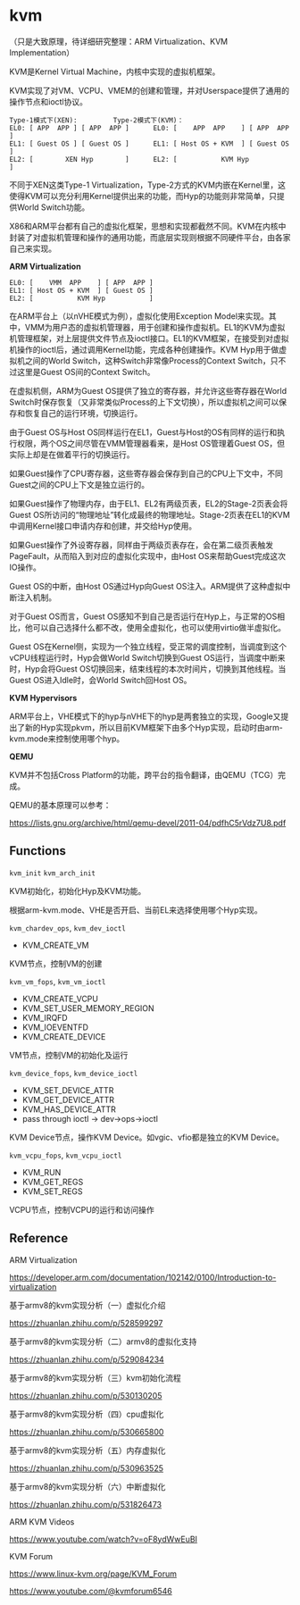 # kvm

（只是大致原理，待详细研究整理：ARM Virtualization、KVM Implementation）

KVM是Kernel Virtual Machine，内核中实现的虚拟机框架。

KVM实现了对VM、VCPU、VMEM的创建和管理，并对Userspace提供了通用的操作节点和ioctl协议。

```
Type-1模式下(XEN):			Type-2模式下(KVM)：
EL0: [ APP  APP ] [ APP  APP ]		EL0: [    APP  APP    ] [ APP  APP ]
EL1: [ Guest OS ] [ Guest OS ]		EL1: [ Host OS + KVM  ] [ Guest OS ]
EL2: [        XEN Hyp        ]		EL2: [           KVM Hyp           ]
```

不同于XEN这类Type-1 Virtualization，Type-2方式的KVM内嵌在Kernel里，这使得KVM可以充分利用Kernel提供出来的功能，而Hyp的功能则非常简单，只提供World Switch功能。

X86和ARM平台都有自己的虚拟化框架，思想和实现都截然不同。KVM在内核中封装了对虚拟机管理和操作的通用功能，而底层实现则根据不同硬件平台，由各家自己来实现。

**ARM Virtualization**

```
EL0: [    VMM  APP    ] [ APP  APP ]
EL1: [ Host OS + KVM  ] [ Guest OS ]
EL2: [           KVM Hyp           ]
```

在ARM平台上（以nVHE模式为例），虚拟化使用Exception Model来实现。其中，VMM为用户态的虚拟机管理器，用于创建和操作虚拟机。EL1的KVM为虚拟机管理框架，对上层提供文件节点及ioctl接口。EL1的KVM框架，在接受到对虚拟机操作的ioctl后，通过调用Kernel功能，完成各种创建操作。KVM Hyp用于做虚拟机之间的World Switch，这种Switch非常像Process的Context Switch，只不过这里是Guest OS间的Context Switch。

在虚拟机侧，ARM为Guest OS提供了独立的寄存器，并允许这些寄存器在World Switch时保存恢复（又非常类似Process的上下文切换），所以虚拟机之间可以保存和恢复自己的运行环境，切换运行。

由于Guest OS与Host OS同样运行在EL1，Guest与Host的OS有同样的运行和执行权限，两个OS之间尽管在VMM管理器看来，是Host OS管理着Guest OS，但实际上却是在做着平行的切换运行。

如果Guest操作了CPU寄存器，这些寄存器会保存到自己的CPU上下文中，不同Guest之间的CPU上下文是独立运行的。

如果Guest操作了物理内存，由于EL1、EL2有两级页表，EL2的Stage-2页表会将Guest OS所访问的“物理地址”转化成最终的物理地址。Stage-2页表在EL1的KVM中调用Kernel接口申请内存和创建，并交给Hyp使用。

如果Guest操作了外设寄存器，同样由于两级页表存在，会在第二级页表触发PageFault，从而陷入到对应的虚拟化实现中，由Host OS来帮助Guest完成这次IO操作。

Guest OS的中断，由Host OS通过Hyp向Guest OS注入。ARM提供了这种虚拟中断注入机制。

对于Guest OS而言，Guest OS感知不到自己是否运行在Hyp上，与正常的OS相比，他可以自己选择什么都不改，使用全虚拟化，也可以使用virtio做半虚拟化。

Guest OS在Kernel侧，实现为一个独立线程，受正常的调度控制，当调度到这个vCPU线程运行时，Hyp会做World Switch切换到Guest OS运行，当调度中断来时，Hyp会将Guest OS切换回来，结束线程的本次时间片，切换到其他线程。当Guest OS进入Idle时，会World Switch回Host OS。

**KVM Hypervisors**

ARM平台上，VHE模式下的hyp与nVHE下的hyp是两套独立的实现，Google又提出了新的Hyp实现pkvm，所以目前KVM框架下由多个Hyp实现，启动时由arm-kvm.mode来控制使用哪个hyp。

**QEMU**

KVM并不包括Cross Platform的功能，跨平台的指令翻译，由QEMU（TCG）完成。

QEMU的基本原理可以参考：

https://lists.gnu.org/archive/html/qemu-devel/2011-04/pdfhC5rVdz7U8.pdf

## Functions

`kvm_init` `kvm_arch_init`

KVM初始化，初始化Hyp及KVM功能。

根据arm-kvm.mode、VHE是否开启、当前EL来选择使用哪个Hyp实现。

`kvm_chardev_ops`, `kvm_dev_ioctl`

- KVM_CREATE_VM

KVM节点，控制VM的创建

`kvm_vm_fops`, `kvm_vm_ioctl`

- KVM_CREATE_VCPU
- KVM_SET_USER_MEMORY_REGION
- KVM_IRQFD
- KVM_IOEVENTFD
- KVM_CREATE_DEVICE

VM节点，控制VM的初始化及运行

`kvm_device_fops`, `kvm_device_ioctl`

- KVM_SET_DEVICE_ATTR
- KVM_GET_DEVICE_ATTR
- KVM_HAS_DEVICE_ATTR
- pass through ioctl -> dev->ops->ioctl

KVM Device节点，操作KVM Device。如vgic、vfio都是独立的KVM Device。

`kvm_vcpu_fops`, `kvm_vcpu_ioctl`

- KVM_RUN
- KVM_GET_REGS
- KVM_SET_REGS

VCPU节点，控制VCPU的运行和访问操作

## Reference

ARM Virtualization

https://developer.arm.com/documentation/102142/0100/Introduction-to-virtualization

基于armv8的kvm实现分析（一）虚拟化介绍

https://zhuanlan.zhihu.com/p/528599297

基于armv8的kvm实现分析（二）armv8的虚拟化支持

https://zhuanlan.zhihu.com/p/529084234

基于armv8的kvm实现分析（三）kvm初始化流程

https://zhuanlan.zhihu.com/p/530130205

基于armv8的kvm实现分析（四）cpu虚拟化

https://zhuanlan.zhihu.com/p/530665800

基于armv8的kvm实现分析（五）内存虚拟化

https://zhuanlan.zhihu.com/p/530963525

基于armv8的kvm实现分析（六）中断虚拟化

https://zhuanlan.zhihu.com/p/531826473

ARM KVM Videos

https://www.youtube.com/watch?v=oF8ydWwEuBI

KVM Forum

https://www.linux-kvm.org/page/KVM_Forum

https://www.youtube.com/@kvmforum6546